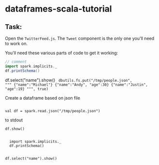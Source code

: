 # dataframes-scala-tutorial

## Task: 

Open the `TwitterFeed.js`. The `Tweet` component is the only one you'll need to work on.

You'll need these various parts of code to get it working:

```scala
// comment
import spark.implicits._
df.printSchema()
```
df.select("name").show()
<code>
dbutils.fs.put("/tmp/people.json", """
{"name":"Michael"}
{"name":"Andy", "age":30}
{"name":"Justin", "age":19}
""", true)
</code>

Create a dataframe based on json file

<code>
val df = spark.read.json("/tmp/people.json")
</code>

to stdout

<code>df.show()</code>


<code>
  import spark.implicits._
  df.printSchema()

  df.select("name").show()
</code>
<code></code>
<code></code>
<code></code>
<code></code>
<code></code>
<code></code>
<code></code>
